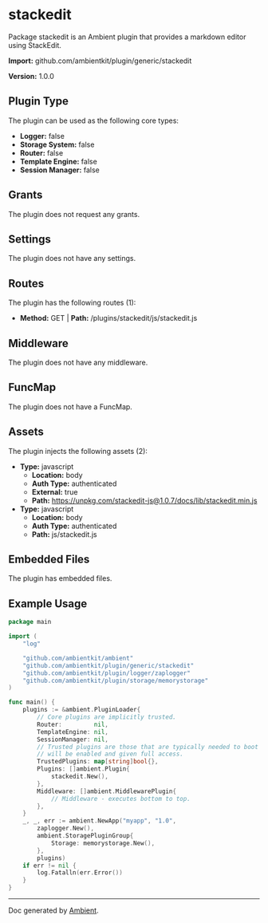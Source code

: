 # stackedit

Package stackedit is an Ambient plugin that provides a markdown editor using StackEdit.

**Import:** github.com/ambientkit/plugin/generic/stackedit

**Version:** 1.0.0

## Plugin Type

The plugin can be used as the following core types:

- **Logger:** false
- **Storage System:** false
- **Router:** false
- **Template Engine:** false
- **Session Manager:** false

## Grants

The plugin does not request any grants.

## Settings

The plugin does not have any settings.

## Routes

The plugin has the following routes (1):
  - **Method:** GET | **Path:** /plugins/stackedit/js/stackedit.js

## Middleware

The plugin does not have any middleware.

## FuncMap

The plugin does not have a FuncMap.

## Assets

The plugin injects the following assets (2):

  - **Type:** javascript
    - **Location:** body
    - **Auth Type:** authenticated
    - **External:** true
    - **Path:** https://unpkg.com/stackedit-js@1.0.7/docs/lib/stackedit.min.js
  - **Type:** javascript
    - **Location:** body
    - **Auth Type:** authenticated
    - **Path:** js/stackedit.js

## Embedded Files

The plugin has embedded files.

## Example Usage

```go
package main

import (
	"log"

	"github.com/ambientkit/ambient"
	"github.com/ambientkit/plugin/generic/stackedit"
	"github.com/ambientkit/plugin/logger/zaplogger"
	"github.com/ambientkit/plugin/storage/memorystorage"
)

func main() {
	plugins := &ambient.PluginLoader{
		// Core plugins are implicitly trusted.
		Router:         nil,
		TemplateEngine: nil,
		SessionManager: nil,
		// Trusted plugins are those that are typically needed to boot so they
		// will be enabled and given full access.
		TrustedPlugins: map[string]bool{},
		Plugins: []ambient.Plugin{
			stackedit.New(),
		},
		Middleware: []ambient.MiddlewarePlugin{
			// Middleware - executes bottom to top.
		},
	}
	_, _, err := ambient.NewApp("myapp", "1.0",
		zaplogger.New(),
		ambient.StoragePluginGroup{
			Storage: memorystorage.New(),
		},
		plugins)
	if err != nil {
		log.Fatalln(err.Error())
	}
}
```

---

Doc generated by [Ambient](https://ambientkit.github.io/docs/).